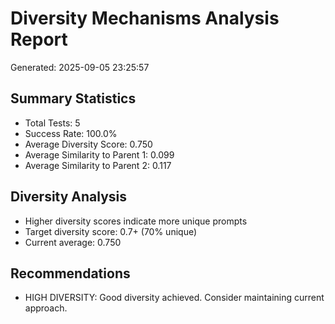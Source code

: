 
# Diversity Mechanisms Analysis Report
Generated: 2025-09-05 23:25:57

## Summary Statistics
- Total Tests: 5
- Success Rate: 100.0%
- Average Diversity Score: 0.750
- Average Similarity to Parent 1: 0.099
- Average Similarity to Parent 2: 0.117

## Diversity Analysis
- Higher diversity scores indicate more unique prompts
- Target diversity score: 0.7+ (70% unique)
- Current average: 0.750

## Recommendations
- HIGH DIVERSITY: Good diversity achieved. Consider maintaining current approach.

